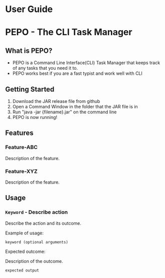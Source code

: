 # User Guide
# PEPO - The CLI Task Manager
## What is PEPO?
- PEPO is a Command Line Interface(CLI) Task Manager that keeps track of any tasks that you need it to.
- PEPO works best if you are a fast typist and work well with CLI

## Getting Started
1. Download the JAR release file from github
2. Open a Command Window in the folder that the JAR file is in
3. Run "java -jar {filename}.jar" on the command line
4. PEPO is now running!

## Features 

### Feature-ABC

Description of the feature.

### Feature-XYZ

Description of the feature.

## Usage

### `Keyword` - Describe action

Describe the action and its outcome.

Example of usage: 

`keyword (optional arguments)`

Expected outcome:

Description of the outcome.

```
expected output
```
